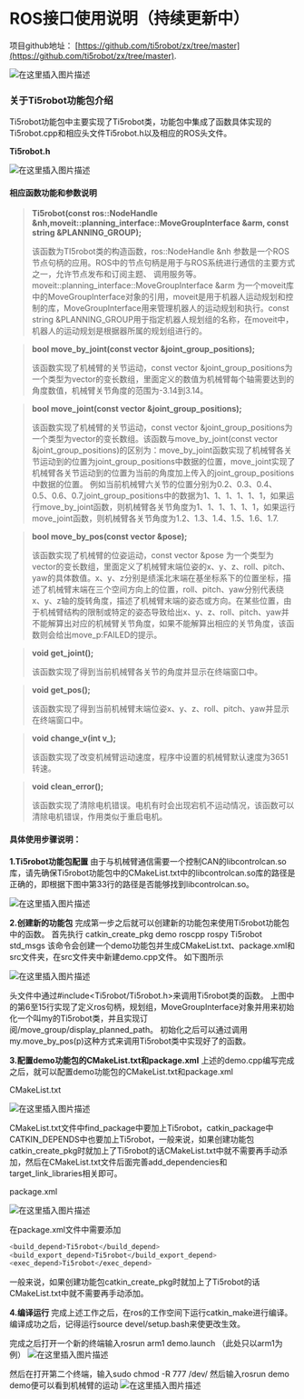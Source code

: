 ﻿

# ROS接口使用说明（持续更新中）

项目github地址： [https://github.com/ti5robot/zx/tree/master](https://github.com/ti5robot/zx/tree/master).



![在这里插入图片描述](https://img-blog.csdnimg.cn/direct/c8b7f6a53b334eceb53cdb307206ce2f.png#pic_center)
### 关于Ti5robot功能包介绍
Ti5robot功能包中主要实现了Ti5robot类，功能包中集成了函数具体实现的Ti5robot.cpp和相应头文件Ti5robot.h以及相应的ROS头文件。

 **Ti5robot.h**


 
![在这里插入图片描述](https://img-blog.csdnimg.cn/direct/984844a997c744de8074f14cbae112e2.png#pic_center)


#### 相应函数功能和参数说明

> **Ti5robot(const ros::NodeHandle &nh,moveit::planning_interface::MoveGroupInterface &arm, const string &PLANNING_GROUP);**
> 
> 该函数为TI5robot类的构造函数，ros::NodeHandle &nh 参数是一个ROS节点句柄的应用。ROS中的节点句柄是用于与ROS系统进行通信的主要方式之一，允许节点发布和订阅主题、 调用服务等。moveit::planning_interface::MoveGroupInterface &arm 为一个moveit库中的MoveGroupInterface对象的引用，moveit是用于机器人运动规划和控制的库，MoveGroupInterface用来管理机器人的运动规划和执行。const string &PLANNING_GROUP用于指定机器人规划组的名称，在moveit中，机器人的运动规划是根据器所属的规划组进行的。

> **bool move_by_joint(const vector<double> &joint_group_positions);**
> 
> 该函数实现了机械臂的关节运动，const vector<double> &joint_group_positions为一个类型为vector的变长数组，里面定义的数值为机械臂每个轴需要达到的角度数值，机械臂关节角度的范围为-3.14到3.14。

> **bool move_joint(const vector<double> &joint_group_positions);**
> 
> 该函数实现了机械臂的关节运动，const vector<double> &joint_group_positions为一个类型为vector的变长数组。该函数与move_by_joint(const vector<double> &joint_group_positions)的区别为：move_by_joint函数实现了机械臂各关节运动到的位置为joint_group_positions中数据的位置，move_joint实现了机械臂各关节运动到的位置为当前的角度加上传入的joint_group_positions中数据的位置。
> 例如当前机械臂六关节的位置分别为0.2、0.3、0.4、0.5、0.6、0.7,joint_group_positions中的数据为1、1、1、1、1、1，如果运行move_by_joint函数，则机械臂各关节角度为1、1、1、1、1、1，如果运行move_joint函数，则机械臂各关节角度为1.2、1.3、1.4、1.5、1.6、1.7.

> **bool move_by_pos(const vector<double> &pose);**
> 
> 该函数实现了机械臂的位姿运动，const vector<double> &pose 为一个类型为vector的变长数组，里面定义了机械臂末端位姿的x、y、z、roll、pitch、yaw的具体数值。x、y、z分别是绩溪北末端在基坐标系下的位置坐标，描述了机械臂末端在三个空间方向上的位置，roll、pitch、yaw分别代表绕x、y、z轴的旋转角度，描述了机械臂末端的姿态或方向。在某些位置，由于机械臂结构的限制或特定的姿态导致给出x、y、z、roll、pitch、yaw并不能解算出对应的机械臂关节角度，如果不能解算出相应的关节角度，该函数则会给出move_p:FAILED的提示。

> **void get_joint();**
> 
> 该函数实现了得到当前机械臂各关节的角度并显示在终端窗口中。

> **void get_pos();**
> 
> 该函数实现了得到当前机械臂末端位姿x、y、z、roll、pitch、yaw并显示在终端窗口中。


> **void change_v(int v_);**
> 
> 该函数实现了改变机械臂运动速度，程序中设置的机械臂默认速度为3651转速。

> **void clean_error();**
> 
>  该函数实现了清除电机错误。电机有时会出现宕机不运动情况，该函数可以清除电机错误，作用类似于重启电机。

 
#### 具体使用步骤说明：
**1.Ti5robot功能包配置**
由于与机械臂通信需要一个控制CAN的libcontrolcan.so库，请先确保Ti5robot功能包中的CMakeList.txt中的libcontrolcan.so库的路径是正确的，即根据下图中第33行的路径是否能够找到libcontrolcan.so。

![在这里插入图片描述](https://img-blog.csdnimg.cn/direct/142a628c68c64581a244afad7ac42c65.png#pic_center)


**2.创建新的功能包**
完成第一步之后就可以创建新的功能包来使用Ti5robot功能包中的函数。
首先执行 catkin_create_pkg  demo  roscpp  rospy  Ti5robot  std_msgs
该命令会创建一个demo功能包并生成CMakeList.txt、package.xml和src文件夹，在src文件夹中新建demo.cpp文件。
如下图所示

![在这里插入图片描述](https://img-blog.csdnimg.cn/direct/50f1d7db6c11416d9a28b694fee47e8a.png#pic_center)



头文件中通过#include<Ti5robot/Ti5robot.h>来调用Ti5robot类的函数。
上图中的第6至15行实现了定义ros句柄，规划组，MoveGroupInterface对象并用来初始化一个叫my的Ti5robot类，并且实现订阅/move_group/display_planned_path。
初始化之后可以通过调用my.move_by_pos(p)这种方式来调用Ti5robot类中实现好了的函数。

**3.配置demo功能包的CMakeList.txt和package.xml**
上述的demo.cpp编写完成之后，就可以配置demo功能包的CMakeList.txt和package.xml

CMakeList.txt


![在这里插入图片描述](https://img-blog.csdnimg.cn/direct/e710cbb1739b45bf9e030a6c8df24c96.png#pic_center)




CMakeList.txt文件中find_package中要加上Ti5robot，catkin_package中CATKIN_DEPENDS中也要加上Ti5robot，一般来说，如果创建功能包catkin_create_pkg时就加上了Ti5robot的话CMakeList.txt中就不需要再手动添加，然后在CMakeList.txt文件后面完善add_dependencies和target_link_libraries相关即可。

package.xml


![在这里插入图片描述](https://img-blog.csdnimg.cn/direct/ef907ae0b40b4c369fb940e574e21a8c.png#pic_center)

在package.xml文件中需要添加
```bash
<build_depend>Ti5robot</build_depend>
<build_export_depend>Ti5robot</build_export_depend>
<exec_depend>Ti5robot</exec_depend>
```

一般来说，如果创建功能包catkin_create_pkg时就加上了Ti5robot的话CMakeList.txt中就不需要再手动添加。


**4.编译运行**
完成上述工作之后，在ros的工作空间下运行catkin_make进行编译。
编译成功之后，记得运行source devel/setup.bash来使更改生效。

完成之后打开一个新的终端输入rosrun arm1 demo.launch （此处只以arm1为例）
![在这里插入图片描述](https://img-blog.csdnimg.cn/direct/8221c537575d4ae5a44789e576656822.png#pic_center)


然后在打开第二个终端，输入sudo chmod -R 777 /dev/
然后输入rosrun demo demo便可以看到机械臂的运动
![在这里插入图片描述](https://img-blog.csdnimg.cn/direct/6ed0562b325d439dbd7943f616dd60a7.png#pic_center)







